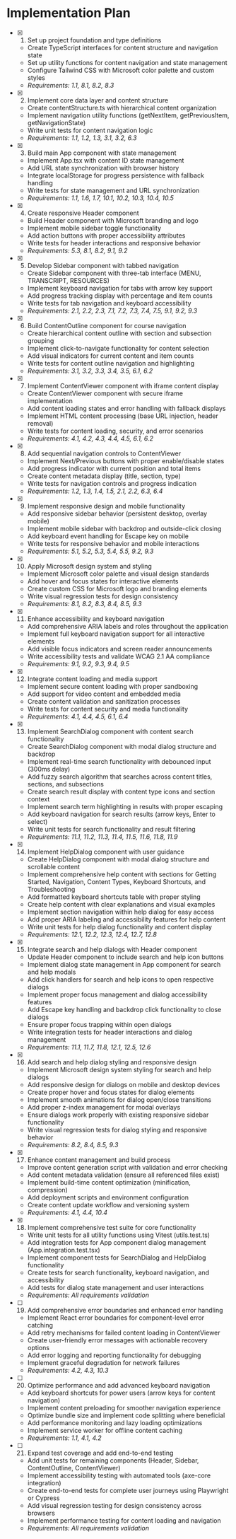 # Implementation Plan

- [x] 1. Set up project foundation and type definitions
  - Create TypeScript interfaces for content structure and navigation state
  - Set up utility functions for content navigation and state management
  - Configure Tailwind CSS with Microsoft color palette and custom styles
  - _Requirements: 1.1, 8.1, 8.2, 8.3_

- [x] 2. Implement core data layer and content structure
  - Create contentStructure.ts with hierarchical content organization
  - Implement navigation utility functions (getNextItem, getPreviousItem, getNavigationState)
  - Write unit tests for content navigation logic
  - _Requirements: 1.1, 1.2, 1.3, 3.1, 3.2, 6.3_

- [x] 3. Build main App component with state management
  - Implement App.tsx with content ID state management
  - Add URL state synchronization with browser history
  - Integrate localStorage for progress persistence with fallback handling
  - Write tests for state management and URL synchronization
  - _Requirements: 1.1, 1.6, 1.7, 10.1, 10.2, 10.3, 10.4, 10.5_

- [x] 4. Create responsive Header component
  - Build Header component with Microsoft branding and logo
  - Implement mobile sidebar toggle functionality
  - Add action buttons with proper accessibility attributes
  - Write tests for header interactions and responsive behavior
  - _Requirements: 5.3, 8.1, 8.2, 9.1, 9.2_

- [x] 5. Develop Sidebar component with tabbed navigation
  - Create Sidebar component with three-tab interface (MENU, TRANSCRIPT, RESOURCES)
  - Implement keyboard navigation for tabs with arrow key support
  - Add progress tracking display with percentage and item counts
  - Write tests for tab navigation and keyboard accessibility
  - _Requirements: 2.1, 2.2, 2.3, 7.1, 7.2, 7.3, 7.4, 7.5, 9.1, 9.2, 9.3_

- [x] 6. Build ContentOutline component for course navigation
  - Create hierarchical content outline with section and subsection grouping
  - Implement click-to-navigate functionality for content selection
  - Add visual indicators for current content and item counts
  - Write tests for content outline navigation and highlighting
  - _Requirements: 3.1, 3.2, 3.3, 3.4, 3.5, 6.1, 6.2_

- [x] 7. Implement ContentViewer component with iframe content display
  - Create ContentViewer component with secure iframe implementation
  - Add content loading states and error handling with fallback displays
  - Implement HTML content processing (base URL injection, header removal)
  - Write tests for content loading, security, and error scenarios
  - _Requirements: 4.1, 4.2, 4.3, 4.4, 4.5, 6.1, 6.2_

- [x] 8. Add sequential navigation controls to ContentViewer
  - Implement Next/Previous buttons with proper enable/disable states
  - Add progress indicator with current position and total items
  - Create content metadata display (title, section, type)
  - Write tests for navigation controls and progress indication
  - _Requirements: 1.2, 1.3, 1.4, 1.5, 2.1, 2.2, 6.3, 6.4_

- [x] 9. Implement responsive design and mobile functionality
  - Add responsive sidebar behavior (persistent desktop, overlay mobile)
  - Implement mobile sidebar with backdrop and outside-click closing
  - Add keyboard event handling for Escape key on mobile
  - Write tests for responsive behavior and mobile interactions
  - _Requirements: 5.1, 5.2, 5.3, 5.4, 5.5, 9.2, 9.3_

- [x] 10. Apply Microsoft design system and styling
  - Implement Microsoft color palette and visual design standards
  - Add hover and focus states for interactive elements
  - Create custom CSS for Microsoft logo and branding elements
  - Write visual regression tests for design consistency
  - _Requirements: 8.1, 8.2, 8.3, 8.4, 8.5, 9.3_

- [x] 11. Enhance accessibility and keyboard navigation
  - Add comprehensive ARIA labels and roles throughout the application
  - Implement full keyboard navigation support for all interactive elements
  - Add visible focus indicators and screen reader announcements
  - Write accessibility tests and validate WCAG 2.1 AA compliance
  - _Requirements: 9.1, 9.2, 9.3, 9.4, 9.5_

- [x] 12. Integrate content loading and media support
  - Implement secure content loading with proper sandboxing
  - Add support for video content and embedded media
  - Create content validation and sanitization processes
  - Write tests for content security and media functionality
  - _Requirements: 4.1, 4.4, 4.5, 6.1, 6.4_

- [x] 13. Implement SearchDialog component with content search functionality
  - Create SearchDialog component with modal dialog structure and backdrop
  - Implement real-time search functionality with debounced input (300ms delay)
  - Add fuzzy search algorithm that searches across content titles, sections, and subsections
  - Create search result display with content type icons and section context
  - Implement search term highlighting in results with proper escaping
  - Add keyboard navigation for search results (arrow keys, Enter to select)
  - Write unit tests for search functionality and result filtering
  - _Requirements: 11.1, 11.2, 11.3, 11.4, 11.5, 11.6, 11.8, 11.9_

- [x] 14. Implement HelpDialog component with user guidance
  - Create HelpDialog component with modal dialog structure and scrollable content
  - Implement comprehensive help content with sections for Getting Started, Navigation, Content Types, Keyboard Shortcuts, and Troubleshooting
  - Add formatted keyboard shortcuts table with proper styling
  - Create help content with clear explanations and visual examples
  - Implement section navigation within help dialog for easy access
  - Add proper ARIA labeling and accessibility features for help content
  - Write unit tests for help dialog functionality and content display
  - _Requirements: 12.1, 12.2, 12.3, 12.4, 12.7, 12.8_

- [x] 15. Integrate search and help dialogs with Header component
  - Update Header component to include search and help icon buttons
  - Implement dialog state management in App component for search and help modals
  - Add click handlers for search and help icons to open respective dialogs
  - Implement proper focus management and dialog accessibility features
  - Add Escape key handling and backdrop click functionality to close dialogs
  - Ensure proper focus trapping within open dialogs
  - Write integration tests for header interactions and dialog management
  - _Requirements: 11.1, 11.7, 11.8, 12.1, 12.5, 12.6_

- [x] 16. Add search and help dialog styling and responsive design
  - Implement Microsoft design system styling for search and help dialogs
  - Add responsive design for dialogs on mobile and desktop devices
  - Create proper hover and focus states for dialog elements
  - Implement smooth animations for dialog open/close transitions
  - Add proper z-index management for modal overlays
  - Ensure dialogs work properly with existing responsive sidebar functionality
  - Write visual regression tests for dialog styling and responsive behavior
  - _Requirements: 8.2, 8.4, 8.5, 9.3_

- [x] 17. Enhance content management and build process
  - Improve content generation script with validation and error checking
  - Add content metadata validation (ensure all referenced files exist)
  - Implement build-time content optimization (minification, compression)
  - Add deployment scripts and environment configuration
  - Create content update workflow and versioning system
  - _Requirements: 4.1, 4.4, 10.4_

- [x] 18. Implement comprehensive test suite for core functionality
  - Write unit tests for all utility functions using Vitest (utils.test.ts)
  - Add integration tests for App component dialog management (App.integration.test.tsx)
  - Implement component tests for SearchDialog and HelpDialog functionality
  - Create tests for search functionality, keyboard navigation, and accessibility
  - Add tests for dialog state management and user interactions
  - _Requirements: All requirements validation_

- [ ] 19. Add comprehensive error boundaries and enhanced error handling
  - Implement React error boundaries for component-level error catching
  - Add retry mechanisms for failed content loading in ContentViewer
  - Create user-friendly error messages with actionable recovery options
  - Add error logging and reporting functionality for debugging
  - Implement graceful degradation for network failures
  - _Requirements: 4.2, 4.3, 10.3_

- [ ] 20. Optimize performance and add advanced keyboard navigation
  - Add keyboard shortcuts for power users (arrow keys for content navigation)
  - Implement content preloading for smoother navigation experience
  - Optimize bundle size and implement code splitting where beneficial
  - Add performance monitoring and lazy loading optimizations
  - Implement service worker for offline content caching
  - _Requirements: 1.1, 4.1, 4.2_

- [ ] 21. Expand test coverage and add end-to-end testing
  - Add unit tests for remaining components (Header, Sidebar, ContentOutline, ContentViewer)
  - Implement accessibility testing with automated tools (axe-core integration)
  - Create end-to-end tests for complete user journeys using Playwright or Cypress
  - Add visual regression testing for design consistency across browsers
  - Implement performance testing for content loading and navigation
  - _Requirements: All requirements validation_